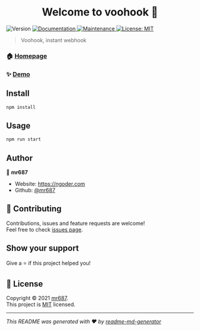 <h1 align="center">Welcome to voohook 👋</h1>
<p>
  <img alt="Version" src="https://img.shields.io/badge/version-0.0.3-blue.svg?cacheSeconds=2592000" />
  <a href="https://github.com/mr687/voohook#readme" target="_blank">
    <img alt="Documentation" src="https://img.shields.io/badge/documentation-yes-brightgreen.svg" />
  </a>
  <a href="https://github.com/mr687/voohook/graphs/commit-activity" target="_blank">
    <img alt="Maintenance" src="https://img.shields.io/badge/Maintained%3F-yes-green.svg" />
  </a>
  <a href="https://github.com/mr687/voohook/blob/master/LICENSE" target="_blank">
    <img alt="License: MIT" src="https://img.shields.io/github/license/mr687/voohook" />
  </a>
</p>

> Voohook, instant webhook

### 🏠 [Homepage](https://github.com/mr687/voohook#readme)

### ✨ [Demo](https://voohook.ngoder.com)

## Install

```sh
npm install
```

## Usage

```sh
npm run start
```

## Author

👤 **mr687**

* Website: https://ngoder.com
* Github: [@mr687](https://github.com/mr687)

## 🤝 Contributing

Contributions, issues and feature requests are welcome!<br />Feel free to check [issues page](https://github.com/mr687/voohook/issues).

## Show your support

Give a ⭐️ if this project helped you!

## 📝 License

Copyright © 2021 [mr687](https://github.com/mr687).<br />
This project is [MIT](https://github.com/mr687/voohook/blob/master/LICENSE) licensed.

***
_This README was generated with ❤️ by [readme-md-generator](https://github.com/kefranabg/readme-md-generator)_